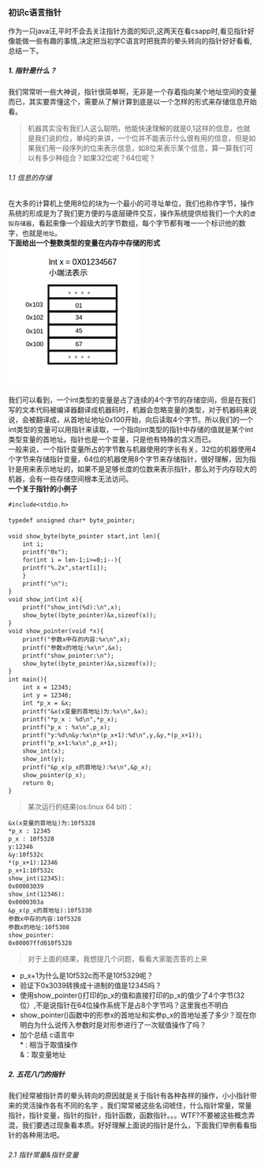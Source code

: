 ### 初识c语言指针
 作为一只java汪,平时不会去关注指针方面的知识,这两天在看csapp时,看见指针好像能做一些有趣的事情,决定把当初学C语言时把我弄的晕头转向的指针好好看看,总结一下。  

##### 1. 指针是什么？   
我们常常听一些大神说，指针很简单啊，无非是一个存着指向某个地址空间的变量而已，其实要弄懂这个，需要从了解计算到底是以一个怎样的形式来存储信息开始看。
 > 机器其实没有我们人这么聪明，他能快速理解的就是0,1这样的信息，也就是我们说的位，单纯的来讲，一个位并不能表示什么很有用的信息，但是如果我们用一段序列的位来表示信息，如8位来表示某个信息，算一算我们可以有多少种组合？如果32位呢？64位呢？  

###### 1.1 信息的存储
在大多的计算机上使用8位的块为一个最小的可寻址单位，我们也称作字节，操作系统的形成是为了我们更方便的与底层硬件交互，操作系统提供给我们一个大的`虚拟存储器`，看起来像一个超级大的字节数组，每个字节都有唯一一个标识他的数字，也就是`地址`。  
**下面给出一个整数类型的变量在内存中存储的形式**
![int in memory](../../img/int_in_memory.png)

我们可以看到，一个int类型的变量是占了连续的4个字节的存储空间，但是在我们写的文本代码被编译器翻译成机器码时，机器会忽略变量的类型，对于机器码来说说，会被翻译成，从首地址地址0x100开始，向后读取4个字节。所以我们的一个int类型的变量可以用指针来读取，一个指向int类型的指针中存储的值就是某个int类型变量的首地址。指针也是一个变量，只是他有特殊的含义而已。  
一般来说，一个指针变量所占的字节数与机器使用的字长有关，32位的机器使用4个字节来存储指针变量，64位的机器使用8个字节来存储指针，很好理解，因为指针是用来表示地址的，如果不是足够长度的位数来表示指针，那么对于内存较大的机器，会有一些存储空间根本无法访问。  
**一个关于指针的小例子**  

    #include<stdio.h>

    typedef unsigned char* byte_pointer;

    void show_byte(byte_pointer start,int len){
        int i;
        printf("0x");
        for(int i = len-1;i>=0;i--){
        printf("%.2x",start[i]);
        }
        printf("\n");
    }
    void show_int(int x){
        printf("show_int(%d):\n",x);
        show_byte((byte_pointer)&x,sizeof(x));
    }
    void show_pointer(void *x){
        printf("参数x中存的内容:%x\n",x);
        printf("参数x的地址:%x\n",&x);
        printf("show_pointer:\n");
        show_byte((byte_pointer)&x,sizeof(x));
    }
    int main(){
        int x = 12345;
        int y = 12346;
        int *p_x = &x;
        printf("&x(x变量的首地址)为:%x\n",&x);
        printf("*p_x : %d\n",*p_x);
        printf("p_x : %x\n",p_x);
        printf("y:%d\n&y:%x\n*(p_x+1):%d\n",y,&y,*(p_x+1));
        printf("p_x+1:%x\n",p_x+1);
        show_int(x);
        show_int(y);
        printf("&p_x(p_x的首地址):%x\n",&p_x);
        show_pointer(p_x);
        return 0;
    }

> 某次运行的结果(os:linux 64 bit)：
> 
```text
&x(x变量的首地址)为:10f5328
*p_x : 12345
p_x : 10f5328
y:12346
&y:10f532c
*(p_x+1):12346
p_x+1:10f532c
show_int(12345):
0x00003039
show_int(12346):
0x0000303a
&p_x(p_x的首地址):10f5330
参数x中存的内容:10f5328
参数x的地址:10f5308
show_pointer:
0x00007ffd010f5328
```
> 
> 对于上面的结果，我想提几个问题，看看大家能否答的上来
> 
- p_x+1为什么是10f532c而不是10f5329呢？
- 验证下0x3039转换成十进制的值是12345吗？
- 使用show_pointer()打印的p_x的值和直接打印的p_x的值少了4个字节(32位）,不是说指针在64位操作系统下是占8个字节吗？这里我也不明白
- show_pointer()函数中的形参x的首地址和实参p_x的首地址差了多少？现在你明白为什么说传入参数时是对形参进行了一次赋值操作了吗？
- 加个总结 c语言中   
         *  : 相当于取值操作   
         &：取变量地址

##### 2. 五花八门的指针
我们经常被指针弄的晕头转向的原因就是关于指针有各种各样的操作，小小指针带来的灵活操作各有不同的名字 ，我们常常被这些名词唬住，什么指针常量，常量指针，指针变量，指针的指针，指针函数，函数指针。。。WTF?不要被这些概念弄混，我们要透过现象看本质。好好理解上面说的指针是什么，下面我们举例看看指针的各种用法吧。

###### 2.1 指针常量&指针变量




     
 
 
 
